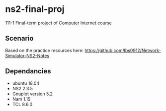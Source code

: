 # ns2-final-proj
111-1 Final-term project of Computer Internet course

## Scenario
Based on the practice resources here: https://github.com/lbs0912/Network-Simulator-NS2-Notes  

## Dependancies
- ubuntu 18.04
- NS2 2.3.5
- Gnuplot version 5.2
- Nam 1.15
- TCL 8.6.0


